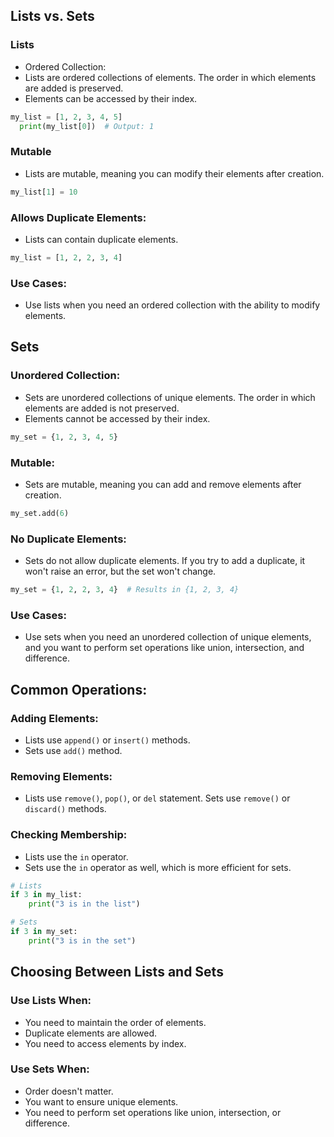 Lists vs. Sets
--------------

### Lists
* Ordered Collection:
* Lists are ordered collections of elements. The order in which elements are added is preserved.
* Elements can be accessed by their index.
```py
my_list = [1, 2, 3, 4, 5]
  print(my_list[0])  # Output: 1
```

### Mutable
* Lists are mutable, meaning you can modify their elements after creation.
```py
my_list[1] = 10
```

### Allows Duplicate Elements:
* Lists can contain duplicate elements.
```py
my_list = [1, 2, 2, 3, 4]
```

### Use Cases:
* Use lists when you need an ordered collection with the ability to modify elements.


Sets
------
### Unordered Collection:
* Sets are unordered collections of unique elements. The order in which elements are added is not preserved.
* Elements cannot be accessed by their index.
```py
my_set = {1, 2, 3, 4, 5}
```

### Mutable:
* Sets are mutable, meaning you can add and remove elements after creation.
```py
my_set.add(6)
```

### No Duplicate Elements:
* Sets do not allow duplicate elements. If you try to add a duplicate, it won't raise an error, but the set won't change.
```py
my_set = {1, 2, 2, 3, 4}  # Results in {1, 2, 3, 4}
```

### Use Cases:
* Use sets when you need an unordered collection of unique elements, and you want to perform set operations like union, intersection, and difference.

Common Operations:
------------------
### Adding Elements:
* Lists use `append()` or `insert()` methods.
* Sets use `add()` method.

### Removing Elements:
* Lists use `remove()`, `pop()`, or `del` statement.
Sets use `remove()` or `discard()` methods.

### Checking Membership:
* Lists use the `in` operator.
* Sets use the `in` operator as well, which is more efficient for sets.
```py
# Lists
if 3 in my_list:
    print("3 is in the list")

# Sets
if 3 in my_set:
    print("3 is in the set")
```

Choosing Between Lists and Sets
-------------------------------
### Use Lists When:
* You need to maintain the order of elements.
* Duplicate elements are allowed.
* You need to access elements by index.

### Use Sets When:
* Order doesn't matter.
* You want to ensure unique elements.
* You need to perform set operations like union, intersection, or difference.